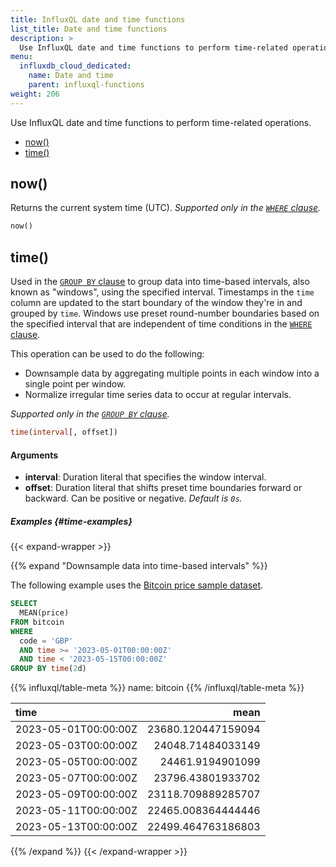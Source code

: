 ```yaml
---
title: InfluxQL date and time functions
list_title: Date and time functions
description: >
  Use InfluxQL date and time functions to perform time-related operations.
menu:
  influxdb_cloud_dedicated:
    name: Date and time
    parent: influxql-functions
weight: 206
---
```


Use InfluxQL date and time functions to perform time-related operations.

- [now()](#now)
- [time()](#time)
<!-- - [tz()](#tz) -->

## now()

Returns the current system time (UTC).
_Supported only in the [`WHERE` clause](/influxdb/cloud-dedicated/reference/influxql/where/)._

```sql
now()
```

## time()

Used in the [`GROUP BY` clause](/influxdb/cloud-dedicated/reference/influxql/group-by/)
to group data into time-based intervals, also known as "windows", using the specified interval.
Timestamps in the `time` column are updated to the start boundary of the window
they're in and grouped by `time`.
Windows use preset round-number boundaries based on the specified interval that
are independent of time conditions in the
[`WHERE` clause](/influxdb/cloud-dedicated/reference/influxql/where/).

This operation can be used to do the following:

- Downsample data by aggregating multiple points in each window into a single
  point per window.
- Normalize irregular time series data to occur at regular intervals.

_Supported only in the [`GROUP BY` clause](/influxdb/cloud-dedicated/reference/influxql/group-by/)._

```sql
time(interval[, offset])
```

#### Arguments

- **interval**: Duration literal that specifies the window interval.
- **offset**: Duration literal that shifts preset time boundaries forward or backward.
  Can be positive or negative. _Default is `0s`._

##### Examples {#time-examples}

{{< expand-wrapper >}}

{{% expand "Downsample data into time-based intervals" %}}

The following example uses the
[Bitcoin price sample dataset](/influxdb/cloud-dedicated/reference/sample-data/#bitcoin-price-data).

```sql
SELECT
  MEAN(price)
FROM bitcoin
WHERE
  code = 'GBP'
  AND time >= '2023-05-01T00:00:00Z'
  AND time < '2023-05-15T00:00:00Z'
GROUP BY time(2d)
```

{{% influxql/table-meta %}} 
name: bitcoin
{{% /influxql/table-meta %}} 

| time                 |               mean |
| :------------------- | -----------------: |
| 2023-05-01T00:00:00Z | 23680.120447159094 |
| 2023-05-03T00:00:00Z |  24048.71484033149 |
| 2023-05-05T00:00:00Z |   24461.9194901099 |
| 2023-05-07T00:00:00Z |  23796.43801933702 |
| 2023-05-09T00:00:00Z | 23118.709889285707 |
| 2023-05-11T00:00:00Z | 22465.008364444446 |
| 2023-05-13T00:00:00Z | 22499.464763186803 |

{{% /expand %}}
{{< /expand-wrapper >}}

<!-- ## tz()

Applies a timezone offset to timestamps in query results.
Offsets include any seasonal offset such as Daylight Savings Time (DST) or
British Summer Time (BST).
_Supported only in the [time zone clause](/influxdb/cloud-dedicated/reference/influxql/time-and-timezone/#time-zone-clause)._

```sql
tz(time_zone)
```

#### Arguments

- **time_zone**: Timezone string literal to adjust times to.
  Uses timezone names defined in the
  [Internet Assigned Numbers Authority time zone database](https://en.wikipedia.org/wiki/List_of_tz_database_time_zones#List).

#### Examples {#tz-examples}

{{< expand-wrapper >}}

{{% expand "Return the UTC offset for Chicago's time zone" %}}

The following example uses the
[Get started home sensor sample dataset](/influxdb/cloud-dedicated/reference/sample-data/#get-started-home-sensor-data).

{{% influxdb/custom-timestamps %}}

```sql
SELECT *
FROM home
WHERE
  room = 'Kitchen'
  AND time >= '2022-01-01T08:00:00Z'
  AND time <= '2022-01-01T12:00:00Z'
tz('America/Chicago')
```

{{% influxql/table-meta %}} 
name: home
{{% /influxql/table-meta %}} 

| time                      |  co |  hum | room    | temp |
| :------------------------ | --: | ---: | :------ | ---: |
| 2022-01-01T02:00:00-06:00 |   0 | 35.9 | Kitchen |   21 |
| 2022-01-01T03:00:00-06:00 |   0 | 36.2 | Kitchen |   23 |
| 2022-01-01T04:00:00-06:00 |   0 | 36.1 | Kitchen | 22.7 |
| 2022-01-01T05:00:00-06:00 |   0 |   36 | Kitchen | 22.4 |
| 2022-01-01T06:00:00-06:00 |   0 |   36 | Kitchen | 22.5 |

{{% /influxdb/custom-timestamps %}}
{{% /expand %}}
{{< /expand-wrapper >}} -->
